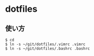 # dotfiles

## 使い方
```
$ cd
$ ln -s ~/git/dotfiles/.vimrc .vimrc 
$ ln -s ~/git/dotfiles/.bashrc .bashrc 
```
